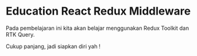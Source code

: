 # Education React Redux Middleware

Pada pembelajaran ini kita akan belajar menggunakan Redux Toolkit dan RTK Query.

Cukup panjang, jadi siapkan diri yah !